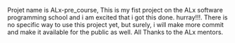 Projet name is ALx-pre_course, This is my fist project on the ALx software programming school and i am excited that i got this done. hurray!!!. There is no specific way to use this project yet, but surely, i will make more commit and make it available for the public as well. All Thanks to the ALx mentors.
